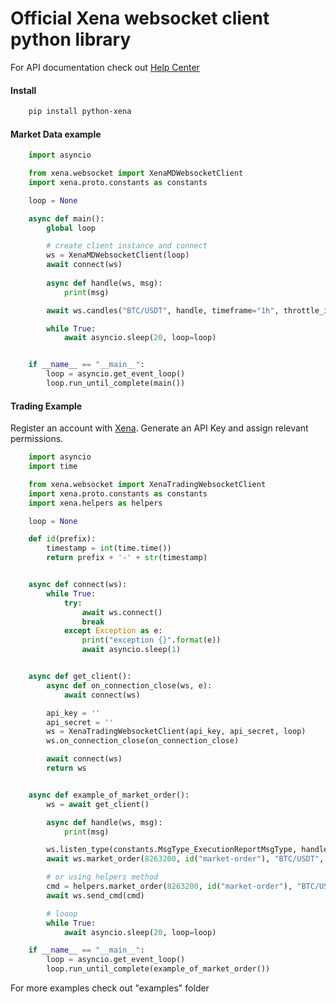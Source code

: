 # Official Xena websocket client python library

For API documentation check out [Help Center](https://support.xena.exchange/support/solutions/folders/44000161002)


#### Install

```bash
    pip install python-xena
```


#### Market Data example

```python
	import asyncio

	from xena.websocket import XenaMDWebsocketClient
	import xena.proto.constants as constants

	loop = None

	async def main():
		global loop

		# create client instance and connect
		ws = XenaMDWebsocketClient(loop)
		await connect(ws)
		
		async def handle(ws, msg):
			print(msg)

		await ws.candles("BTC/USDT", handle, timeframe="1h", throttle_interval=250, throttle_unit=constants.ThrottleTimeUnit_Milliseconds)

		while True:
			await asyncio.sleep(20, loop=loop)


	if __name__ == "__main__":
		loop = asyncio.get_event_loop()
		loop.run_until_complete(main())
```

#### Trading Example

Register an account with [Xena](https://trading.xena.exchange/registration). Generate an API Key and assign relevant permissions.
	
```python
	import asyncio
	import time

	from xena.websocket import XenaTradingWebsocketClient
	import xena.proto.constants as constants
	import xena.helpers as helpers

	loop = None

	def id(prefix):
		timestamp = int(time.time())
		return prefix + '-' + str(timestamp)


	async def connect(ws):
		while True:
			try:
				await ws.connect()
				break
			except Exception as e:
				print("exception {}".format(e))
				await asyncio.sleep(1)


	async def get_client():
		async def on_connection_close(ws, e):
			await connect(ws)

		api_key = ''
		api_secret = ''
		ws = XenaTradingWebsocketClient(api_key, api_secret, loop)
		ws.on_connection_close(on_connection_close)

		await connect(ws)
		return ws


	async def example_of_market_order():
		ws = await get_client()

		async def handle(ws, msg):
			print(msg)

		ws.listen_type(constants.MsgType_ExecutionReportMsgType, handle)
		await ws.market_order(8263200, id("market-order"), "BTC/USDT", constants.Side_Buy, "0.01")

		# or using helpers method
		cmd = helpers.market_order(8263200, id("market-order"), "BTC/USDT", constants.Side_Buy, "0.01")
		await ws.send_cmd(cmd)

		# looop
		while True:
			await asyncio.sleep(20, loop=loop)

	if __name__ == "__main__":
		loop = asyncio.get_event_loop()
		loop.run_until_complete(example_of_market_order())
```

For more examples check out "examples" folder
